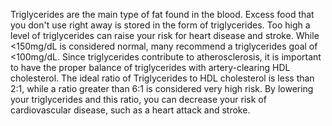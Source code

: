 ﻿Triglycerides are the main type of fat found in the blood. Excess food that you don't use right away is stored in the form of triglycerides. Too high
a level of triglycerides can raise your risk for heart disease and stroke. While <150mg/dL is considered normal, many recommend a triglycerides goal
of <100mg/dL. Since triglycerides contribute to atherosclerosis, it is important to have the proper balance of triglycerides with artery-clearing HDL
cholesterol. The ideal ratio of Triglycerides to HDL cholesterol is less than 2:1, while a ratio greater than 6:1 is considered very high risk. By
lowering your triglycerides and this ratio, you can decrease your risk of cardiovascular disease, such as a heart attack and stroke.
